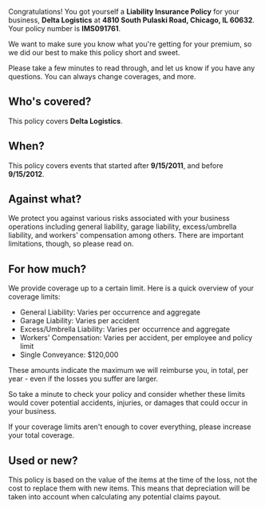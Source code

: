 Congratulations! You got yourself a **Liability Insurance Policy** for your business, **Delta Logistics** at **4810 South Pulaski Road, Chicago, IL 60632**. Your policy number is **IMS091761**.

We want to make sure you know what you're getting for your premium, so we did our best to make this policy short and sweet.

Please take a few minutes to read through, and let us know if you have any questions. You can always change coverages, and more.

## Who's covered?
This policy covers **Delta Logistics**.

## When?
This policy covers events that started after **9/15/2011**, and before **9/15/2012**.

## Against what?
We protect you against various risks associated with your business operations including general liability, garage liability, excess/umbrella liability, and workers' compensation among others. There are important limitations, though, so please read on.

## For how much?
We provide coverage up to a certain limit. Here is a quick overview of your coverage limits:

- General Liability: Varies per occurrence and aggregate
- Garage Liability: Varies per accident
- Excess/Umbrella Liability: Varies per occurrence and aggregate
- Workers' Compensation: Varies per accident, per employee and policy limit
- Single Conveyance: $120,000

These amounts indicate the maximum we will reimburse you, in total, per year - even if the losses you suffer are larger.

So take a minute to check your policy and consider whether these limits would cover potential accidents, injuries, or damages that could occur in your business.

If your coverage limits aren't enough to cover everything, please increase your total coverage.

## Used or new?
This policy is based on the value of the items at the time of the loss, not the cost to replace them with new items. This means that depreciation will be taken into account when calculating any potential claims payout.